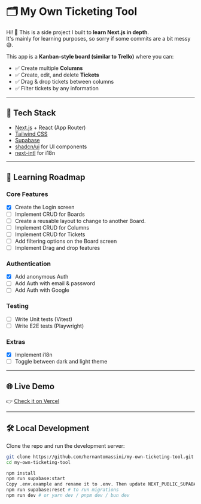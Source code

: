 # 🗂️ My Own Ticketing Tool

Hi! 👋 This is a side project I built to **learn Next.js in depth**.  
It's mainly for learning purposes, so sorry if some commits are a bit messy 😅.

This app is a **Kanban-style board (similar to Trello)** where you can:
- ✅ Create multiple **Columns**
- ✅ Create, edit, and delete **Tickets**
- ✅ Drag & drop tickets between columns
- ✅ Filter tickets by any information

---

## 🚀 Tech Stack

- [Next.js](https://nextjs.org/) + React (App Router)
- [Tailwind CSS](https://tailwindcss.com/)
- [Supabase](https://supabase.com/)
- [shadcn/ui](https://ui.shadcn.com/) for UI components
- [next-intl](https://next-intl-docs.vercel.app/) for i18n

---
## 📝 Learning Roadmap

### Core Features
- [x] Create the Login screen
- [ ] Implement CRUD for Boards
- [ ] Create a reusable layout to change to another Board.
- [ ] Implement CRUD for Columns
- [ ] Implement CRUD for Tickets
- [ ] Add filtering options on the Board screen
- [ ] Implement Drag and drop features 

### Authentication
- [x] Add anonymous Auth
- [ ] Add Auth with email & password
- [ ] Add Auth with Google

### Testing
- [ ] Write Unit tests (Vitest)
- [ ] Write E2E tests (Playwright)

### Extras
- [x] Implement i18n
- [ ] Toggle between dark and light theme

---

## 🌐 Live Demo

👉 [Check it on Vercel](https://my-own-ticketing-tool.vercel.app)

---

## 🛠️ Local Development

Clone the repo and run the development server:

```bash
git clone https://github.com/hernantomassini/my-own-ticketing-tool.git
cd my-own-ticketing-tool

npm install
npm run supabase:start
Copy .env.example and rename it to .env. Then update NEXT_PUBLIC_SUPABASE_URL and NEXT_PUBLIC_SUPABASE_ANON_KEY values.
npm run supabase:reset # to run migrations
npm run dev # or yarn dev / pnpm dev / bun dev
